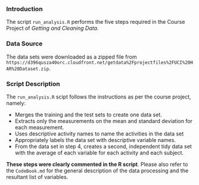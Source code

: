 ### Introduction
The script `run_analysis.R` performs the five steps required in the Course Project of *Getting and Cleaning Data*.

### Data Source
The data sets were downloaded as a zipped file from `https://d396qusza40orc.cloudfront.net/getdata%2Fprojectfiles%2FUCI%20HAR%20Dataset.zip`.

### Script Description
The `run_analysis.R` scipt follows the instructions as per the course project, namely:

* Merges the training and the test sets to create one data set.
* Extracts only the measurements on the mean and standard deviation for each measurement. 
* Uses descriptive activity names to name the activities in the data set
* Appropriately labels the data set with descriptive variable names. 
* From the data set in step 4, creates a second, independent tidy data set with the average of each variable for each activity and each subject.

**These steps were clearly commented in the R script**. Please also refer to the `CodeBook.md` for the general description of the data processing and the resultant list of variables.